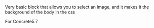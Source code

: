 Very basic block that allows you to select an image, and it makes it the background of the body in the css

For Concrete5.7
